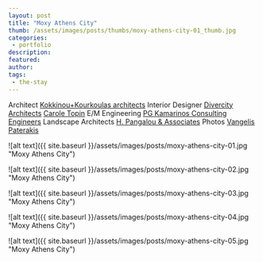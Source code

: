 ```yaml
---
layout: post
title: "Moxy Athens City"
thumb: /assets/images/posts/thumbs/moxy-athens-city-01_thumb.jpg
categories:
 - portfolio
description:
featured:
author: 
tags:
 - the-stay
---
```


<p class="credits">
    <span class="title">Architect</span>
        <span class="contributor"><a href="http://www.kokkinoukourkoulas.com/en/">Kokkinou+Kourkoulas architects</a></span>
    <span class="title">Interior Designer</span>
        <span class="contributor"><a href="https://www.divercityarchitects.com/">Divercity Architects</a></span>
        <span class="contributor"><a href="https://www.caroletopin.com/">Carole Topin</a></span>
    <span class="title">E/M Engineering</span>
        <span class="contributor"><a href="http://kamarinos.com/">PG Kamarinos Consulting Engineers</a></span>
    <span class="title">Landscape Architects</span>
        <span class="contributor"><a href="http://elandscape.gr/">H. Pangalou &amp; Associates</a></span>
    <span class="title">Photos</span>
        <span class="contributor"><a href="http://www.studiopaterakis.com/">Vangelis Paterakis</a></span>
</p>

![alt text]({{ site.baseurl }}/assets/images/posts/moxy-athens-city-01.jpg "Moxy Athens City")

![alt text]({{ site.baseurl }}/assets/images/posts/moxy-athens-city-02.jpg "Moxy Athens City")

![alt text]({{ site.baseurl }}/assets/images/posts/moxy-athens-city-03.jpg "Moxy Athens City")

![alt text]({{ site.baseurl }}/assets/images/posts/moxy-athens-city-04.jpg "Moxy Athens City")

![alt text]({{ site.baseurl }}/assets/images/posts/moxy-athens-city-05.jpg "Moxy Athens City")
